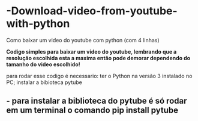 # -Download-video-from-youtube-with-python
Como baixar um video do youtube com python (com 4 linhas)

<b>Codigo simples para baixar um video do youtube, lembrando que a resolução escolhida esta a maxima então pode demorar dependendo do tamanho do video escolhido!</b>

para rodar esse codigo é necessario:
 ter o Python na versão 3 instalado no PC;
 instalar a bibioteca pytube
 
##  - para instalar a biblioteca do pytube é só rodar em um terminal o comando pip install pytube
